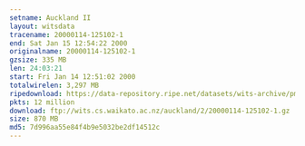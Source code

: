 ```yaml
---
setname: Auckland II
layout: witsdata
tracename: 20000114-125102-1
end: Sat Jan 15 12:54:22 2000
originalname: 20000114-125102-1
gzsize: 335 MB
len: 24:03:21
start: Fri Jan 14 12:51:02 2000
totalwirelen: 3,297 MB
ripedownload: https://data-repository.ripe.net/datasets/wits-archive/pma/long/auck/2//20000114-125102-1.gz
pkts: 12 million
download: ftp://wits.cs.waikato.ac.nz/auckland/2/20000114-125102-1.gz
size: 870 MB
md5: 7d996aa55e84f4b9e5032be2df14512c
---
```


